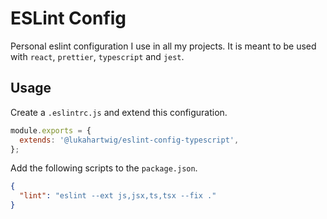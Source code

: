 # ESLint Config

Personal eslint configuration I use in all my projects. It is meant to be used
with `react`, `prettier`, `typescript` and `jest`.

## Usage

Create a `.eslintrc.js` and extend this configuration.

```js
module.exports = {
  extends: '@lukahartwig/eslint-config-typescript',
};
```

Add the following scripts to the `package.json`.

```json
{
  "lint": "eslint --ext js,jsx,ts,tsx --fix ."
}
```
